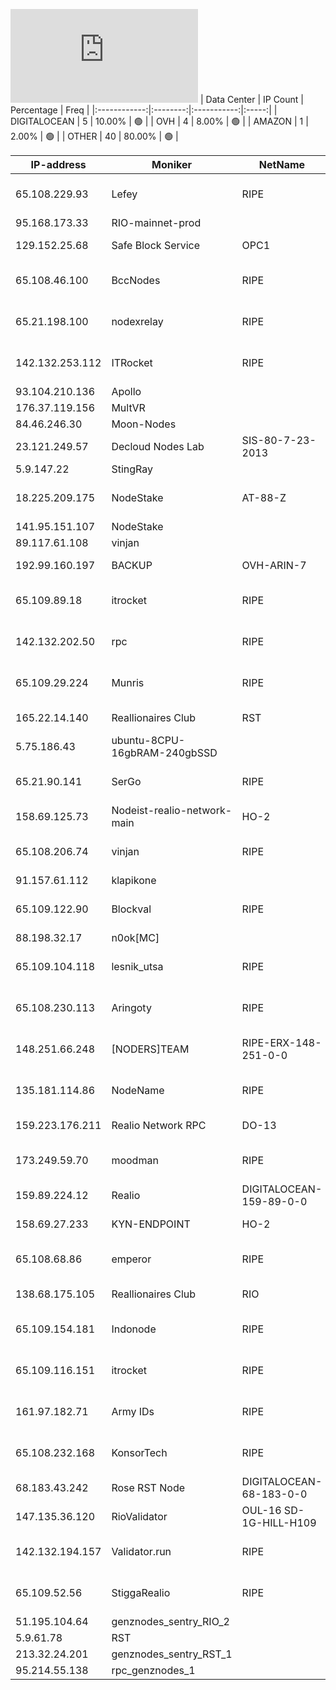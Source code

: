 ![Diagramm](https://github.com/obajay/StateSync-snapshots/blob/main/Projects/Realio/1/README.md)
| Data Center | IP Count | Percentage | Freq |
|:------------:|:--------:|:-----------:|:-----:|
| DIGITALOCEAN | 5 | 10.00% | 🟢 |
| OVH | 4 | 8.00% | 🟢 |
| AMAZON | 1 | 2.00% | 🟢 |
| OTHER | 40 | 80.00% | 🟢 |

<!-- START_TABLE -->
| IP-address | Moniker | NetName | Organization |
|-------------|-------------|-------------|-------------|
| 65.108.229.93 | Lefey | RIPE | RIPE Network Coordination Centre |
| 95.168.173.33 | RIO-mainnet-prod |  |  |
| 129.152.25.68 | Safe Block Service | OPC1 | Oracle Corporation |
| 65.108.46.100 | BccNodes | RIPE | RIPE Network Coordination Centre |
| 65.21.198.100 | nodexrelay | RIPE | RIPE Network Coordination Centre |
| 142.132.253.112 | ITRocket | RIPE | RIPE Network Coordination Centre |
| 93.104.210.136 | Apollo |  |  |
| 176.37.119.156 | MultVR |  |  |
| 84.46.246.30 | Moon-Nodes |  |  |
| 23.121.249.57 | Decloud Nodes Lab | SIS-80-7-23-2013 | AT&T Corp. |
| 5.9.147.22 | StingRay |  |  |
| 18.225.209.175 | NodeStake | AT-88-Z | Amazon Technologies Inc. |
| 141.95.151.107 | NodeStake |  |  |
| 89.117.61.108 | vinjan |  |  |
| 192.99.160.197 | BACKUP | OVH-ARIN-7 | OVH Hosting, Inc. |
| 65.109.89.18 | itrocket | RIPE | RIPE Network Coordination Centre |
| 142.132.202.50 | rpc | RIPE | RIPE Network Coordination Centre |
| 65.109.29.224 | Munris | RIPE | RIPE Network Coordination Centre |
| 165.22.14.140 | Reallionaires Club | RST | DIGITALOCEAN-165-22-0-0 | DigitalOcean, LLC |
| 5.75.186.43 | ubuntu-8CPU-16gbRAM-240gbSSD |  |  |
| 65.21.90.141 | SerGo | RIPE | RIPE Network Coordination Centre |
| 158.69.125.73 | Nodeist-realio-network-main | HO-2 | OVH Hosting, Inc. |
| 65.108.206.74 | vinjan | RIPE | RIPE Network Coordination Centre |
| 91.157.61.112 | klapikone |  |  |
| 65.109.122.90 | Blockval | RIPE | RIPE Network Coordination Centre |
| 88.198.32.17 | n0ok[MC] |  |  |
| 65.109.104.118 | lesnik_utsa | RIPE | RIPE Network Coordination Centre |
| 65.108.230.113 | Aringoty | RIPE | RIPE Network Coordination Centre |
| 148.251.66.248 | [NODERS]TEAM | RIPE-ERX-148-251-0-0 | RIPE Network Coordination Centre |
| 135.181.114.86 | NodeName | RIPE | RIPE Network Coordination Centre |
| 159.223.176.211 | Realio Network RPC | DO-13 | DigitalOcean, LLC |
| 173.249.59.70 | moodman | RIPE | RIPE Network Coordination Centre |
| 159.89.224.12 | Realio | DIGITALOCEAN-159-89-0-0 | DigitalOcean, LLC |
| 158.69.27.233 | KYN-ENDPOINT | HO-2 | OVH Hosting, Inc. |
| 65.108.68.86 | emperor | RIPE | RIPE Network Coordination Centre |
| 138.68.175.105 | Reallionaires Club | RIO | DIGITALOCEAN-138-68-0-0 | DigitalOcean, LLC |
| 65.109.154.181 | Indonode | RIPE | RIPE Network Coordination Centre |
| 65.109.116.151 | itrocket | RIPE | RIPE Network Coordination Centre |
| 161.97.182.71 | Army IDs | RIPE | RIPE Network Coordination Centre |
| 65.108.232.168 | KonsorTech | RIPE | RIPE Network Coordination Centre |
| 68.183.43.242 | Rose RST Node | DIGITALOCEAN-68-183-0-0 | DigitalOcean, LLC |
| 147.135.36.120 | RioValidator | OUL-16 SD-1G-HILL-H109 | OVH US LLC |
| 142.132.194.157 | Validator.run | RIPE | RIPE Network Coordination Centre |
| 65.109.52.56 | StiggaRealio | RIPE | RIPE Network Coordination Centre |
| 51.195.104.64 | genznodes_sentry_RIO_2 |  |  |
| 5.9.61.78 | RST |  |  |
| 213.32.24.201 | genznodes_sentry_RST_1 |  |  |
| 95.214.55.138 | rpc_genznodes_1 |  |  |

<!-- END_TABLE -->
